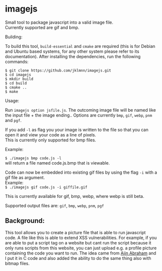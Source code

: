 imagejs
=======

Small tool to package javascript into a valid image file.  
Currently supported are gif and bmp.

Building:

To build this tool, `build-essential` and `cmake` are required (this is for Debian and Ubuntu based systems, for any other system please refer to its documentation).
After installing the dependencies, run the following commands:

```
$ git clone https://github.com/jklmnn/imagejs.git
$ cd imagejs
$ mkdir build
$ cd build
$ cmake ..
$ make
```

Usage:

Run `imagejs option jsfile.js`.
The outcoming image file will be named like the input file + the image ending..
Options are currently `bmp`, `gif`, `webp`, `pnm` and `pgf`.

If you add `-l` as flag you your image is written to the file so that you can open it and view your code as a line of pixels.  
This is currently only supported for bmp files.

Example:

`$ ./imagejs bmp code.js -l`  
will return a file named code.js.bmp that is viewable.

Code can now be embedded into existing gif files by using the flag `-i` with a gif file as argument.  
Example:  
`$ ./imagejs gif code.js -i giffile.gif`

This is currently available for gif, bmp, webp, where webp is still beta.

Supported output files are: `gif`, `bmp`, `webp`, `pnm`, `pgf`  

Background:
-----------

This tool allows you to create a picture file that is able to run javascript code.
A file like this is able to extend XSS vulnerabilities. For example, if you are able to put a script tag on a website but cant run the script because it only runs scripts from this website, you can just upload e.g. a profile picture containing the code you want to run.
The idea came from [Ajin Abraham](http://iamajin.blogspot.in/2014/11/when-gifs-serve-javascript.html) and I put it in C code and also added the ability to do the same thing also with bitmap files.
